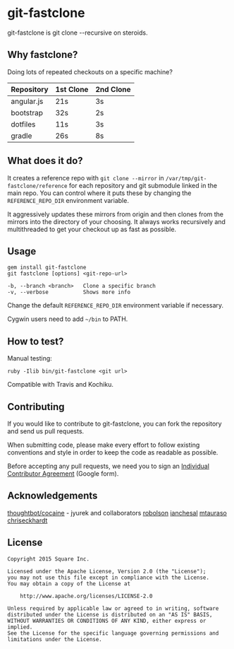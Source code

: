 git-fastclone
=============
git-fastclone is git clone --recursive on steroids.


Why fastclone?
--------------
Doing lots of repeated checkouts on a specific machine?

| Repository | 1st Clone | 2nd Clone |
| -----------|-----------|-----------|
| angular.js |    21s    |     3s    |
| bootstrap  |    32s    |     2s    |
| dotfiles   |    11s    |     3s    |
| gradle     |    26s    |     8s    |


What does it do?
----------------
It creates a reference repo with `git clone --mirror` in `/var/tmp/git-fastclone/reference` for each
repository and git submodule linked in the main repo. You can control where it puts these by
changing the `REFERENCE_REPO_DIR` environment variable.

It aggressively updates these mirrors from origin and then clones from the mirrors into the
directory of your choosing. It always works recursively and multithreaded to get your checkout up as
fast as possible.


Usage
-----
    gem install git-fastclone
    git fastclone [options] <git-repo-url>

    -b, --branch <branch>   Clone a specific branch
    -v, --verbose           Shows more info

Change the default `REFERENCE_REPO_DIR` environment variable if necessary.

Cygwin users need to add `~/bin` to PATH.


How to test?
------------
Manual testing:

    ruby -Ilib bin/git-fastclone <git url>

Compatible with Travis and Kochiku.


Contributing
------------
If you would like to contribute to git-fastclone, you can fork the repository and send us pull
requests.

When submitting code, please make every effort to follow existing conventions and style in order to
keep the code as readable as possible.

Before accepting any pull requests, we need you to sign an [Individual Contributor Agreement][1]
(Google form).


Acknowledgements
----------------
[thoughtbot/cocaine][2] - jyurek and collaborators
[robolson][3]
[ianchesal][4]
[mtauraso][5]
[chriseckhardt][6]


License
-------
    Copyright 2015 Square Inc.

    Licensed under the Apache License, Version 2.0 (the "License");
    you may not use this file except in compliance with the License.
    You may obtain a copy of the License at

        http://www.apache.org/licenses/LICENSE-2.0

    Unless required by applicable law or agreed to in writing, software
    distributed under the License is distributed on an "AS IS" BASIS,
    WITHOUT WARRANTIES OR CONDITIONS OF ANY KIND, either express or implied.
    See the License for the specific language governing permissions and
    limitations under the License.


[1]: https://docs.google.com/a/squareup.com/forms/d/13WR8m5uZ2nAkJH41k7GdVBXAAbzDk00vxtEYjd6Imzg/viewform?formkey=dDViT2xzUHAwRkI3X3k5Z0lQM091OGc6MQ&ndplr=1
[2]: https://github.com/thoughtbot/cocaine
[3]: https://github.com/robolson
[4]: https://github.com/ianchesal
[5]: https://github.com/mtauraso
[6]: https://github.com/chriseckhardt
